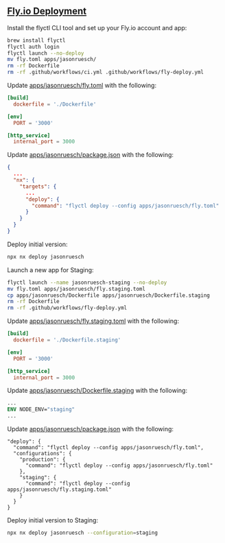 ## [Fly.io Deployment](https://fly.io/)

Install the flyctl CLI tool and set up your Fly.io account and app:

```bash
brew install flyctl
flyctl auth login
flyctl launch --no-deploy
mv fly.toml apps/jasonruesch/
rm -rf Dockerfile
rm -rf .github/workflows/ci.yml .github/workflows/fly-deploy.yml
```

Update [apps/jasonruesch/fly.toml](../apps/jasonruesch/fly.toml) with the following:

```toml
[build]
  dockerfile = './Dockerfile'

[env]
  PORT = '3000'

[http_service]
  internal_port = 3000
```

Update [apps/jasonruesch/package.json](../apps/jasonruesch/package.json) with the following:

```json
{
  ...
  "nx": {
    "targets": {
      ...
      "deploy": {
        "command": "flyctl deploy --config apps/jasonruesch/fly.toml"
      }
    }
  }
}
```

Deploy initial version:

```bash
npx nx deploy jasonruesch
```

Launch a new app for Staging:

```bash
flyctl launch --name jasonruesch-staging --no-deploy
mv fly.toml apps/jasonruesch/fly.staging.toml
cp apps/jasonruesch/Dockerfile apps/jasonruesch/Dockerfile.staging
rm -rf Dockerfile
rm -rf .github/workflows/fly-deploy.yml
```

Update [apps/jasonruesch/fly.staging.toml](../apps/jasonruesch/fly.staging.toml) with the following:

```toml
[build]
  dockerfile = './Dockerfile.staging'

[env]
  PORT = '3000'

[http_service]
  internal_port = 3000
```

Update [apps/jasonruesch/Dockerfile.staging](../apps/jasonruesch/Dockerfile.staging) with the following:

```dockerfile
...
ENV NODE_ENV="staging"
...
```

Update [apps/jasonruesch/package.json](../apps/jasonruesch/package.json) with the following:

```
"deploy": {
  "command": "flyctl deploy --config apps/jasonruesch/fly.toml",
  "configurations": {
    "production": {
      "command": "flyctl deploy --config apps/jasonruesch/fly.toml"
    },
    "staging": {
      "command": "flyctl deploy --config apps/jasonruesch/fly.staging.toml"
    }
  }
}
```

Deploy initial version to Staging:

```bash
npx nx deploy jasonruesch --configuration=staging
```
